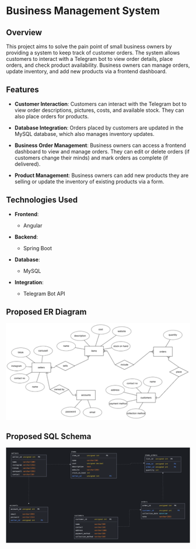 # Business Management System

## Overview

This project aims to solve the pain point of small business owners by providing a system to keep track of customer orders. The system allows customers to interact with a Telegram bot to view order details, place orders, and check product availability. Business owners can manage orders, update inventory, and add new products via a frontend dashboard.

## Features

- **Customer Interaction**: Customers can interact with the Telegram bot to view order descriptions, pictures, costs, and available stock. They can also place orders for products.
  
- **Database Integration**: Orders placed by customers are updated in the MySQL database, which also manages inventory updates.
  
- **Business Order Management**: Business owners can access a frontend dashboard to view and manage orders. They can edit or delete orders (if customers change their minds) and mark orders as complete (if delivered).
  
- **Product Management**: Business owners can add new products they are selling or update the inventory of existing products via a form.

## Technologies Used

- **Frontend**:
  - Angular
  
- **Backend**:
  - Spring Boot
  
- **Database**:
  - MySQL
  
- **Integration**:
  - Telegram Bot API

## Proposed ER Diagram

![ER Diagram](./images/er-diagram.png)

## Proposed SQL Schema

![SQL Schema](./images/sql-schema.png)